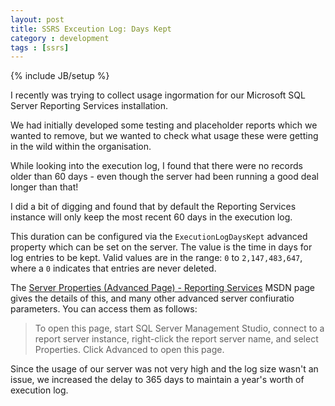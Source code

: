 ```yaml
---
layout: post
title: SSRS Exceution Log: Days Kept
category : development
tags : [ssrs]
---
```

{% include JB/setup %}

I recently was trying to collect usage ingormation for our Microsoft SQL Server Reporting Services installation.

We had initially developed some testing and placeholder reports which we wanted to remove, but we wanted to check what usage these were getting in the wild within the organisation.

While looking into the execution log, I found that there were no records older than 60 days - even though the server had been running a good deal longer than that!

I did a bit of digging and found that by default the Reporting Services instance will only keep the most recent 60 days in the execution log.

This duration can be configured via the `ExecutionLogDaysKept` advanced property which can be set on the server. The value is the time in days for log entries to be kept. Valid values are in the range: `0` to `2,147,483,647`, where a `0` indicates that entries are never deleted.

The [Server Properties (Advanced Page) - Reporting Services](http://technet.microsoft.com/en-us/library/bb934303%28v=sql.105%29.aspx) MSDN page gives the details of this, and many other advanced server confiuratio parameters. You can access them as follows:

>To open this page, start SQL Server Management Studio, connect to a report server instance, right-click the report server name, and select Properties. Click Advanced to open this page.

Since the usage of our server was not very high and the log size wasn't an issue, we increased the delay to 365 days to maintain a year's worth of execution log.